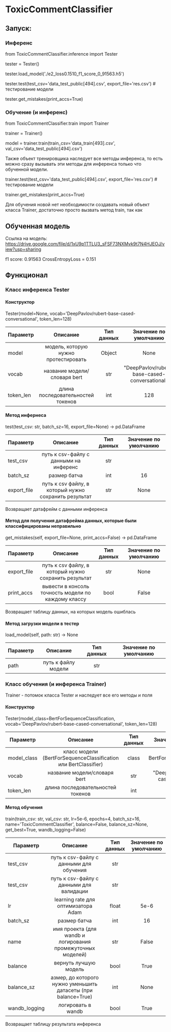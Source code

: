 # ToxicCommentClassifier
 
## Запуск:

### Инференс

from ToxicCommentClassifier.inference import Tester


tester = Tester()

tester.load_model('./e2_loss0.1510_f1_score_0_91563.h5')

tester.test(test_csv='data_test_public[494].csv', export_file='res.csv')  # тестирование модели

tester.get_mistakes(print_accs=True)

### Обучение (и инференс)

from ToxicCommentClassifier.train import Trainer

trainer = Trainer()

model = trainer.train(train_csv='data_train[493].csv', val_csv='data_test_public[494].csv')

Также объект тренировщика наследует все методы инференса, то есть можно сразу вызывать эти методы для инференса только что обученной модели.

trainer.test(test_csv='data_test_public[494].csv', export_file='res.csv')  # тестирование модели

trainer.get_mistakes(print_accs=True)

Для обучения новой нет необходимости создавать новый объект класса Trainer, достаточно просто вызвать метод train, так как

## Обученная модель

Ссылка на модель: https://drive.google.com/file/d/1xU9p1TTLU3_sFSF73NXMvk9t7N4HJEOJ/view?usp=sharing

f1 score: 0.91563
CrossEntropyLoss = 0.151

## Функционал

### Класс инференса Tester

#### Конструктор 

Tester(model=None, vocab='DeepPavlov/rubert-base-cased-conversational', token_len=128)

| Параметр | Описание  | Тип данных | Значение по умолчанию
| ------------- |:-------------:|:-------------:|:-------------:| 
| model | модель, которую нужно протестировать | Object | None
| vocab | название модели/словаря bert | str | "DeepPavlov/rubert-base-cased-conversational"
| token_len | длина последовательностей токенов | int | 128

#### Метод инфернеса

test(test_csv: str, batch_sz=16, export_file=None) -> pd.DataFrame

| Параметр | Описание  | Тип данных | Значение по умолчанию
| ------------- |:-------------:|:-------------:|:-------------:| 
| test_csv | путь к csv-файлу с данными на инференс | str |
| batch_sz | размер батча | int | 16
| export_file | путь к csv файлу, в который нужно сохранить результат | str | None

Возвращает датафрейм с данными инференса

#### Метод для получения датафрейма данных, которые были классифицированы неправильно

get_mistakes(self, export_file=None, print_accs=False) -> pd.DataFrame

| Параметр | Описание  | Тип данных | Значение по умолчанию
| ------------- |:-------------:|:-------------:|:-------------:| 
| export_file | путь к csv файлу, в который нужно сохранить результат | str | None
| print_accs | вывести в консоль точность модели по каждому классу | bool | False

Возвращает таблицу данных, на которых модель ошиблась

#### Метод загрузки модели в тестер

load_model(self, path: str) -> None

| Параметр | Описание  | Тип данных | Значение по умолчанию
| ------------- |:-------------:|:-------------:|:-------------:| 
| path | путь к файлу модели | str | |

### Класс обучения (и инференса Trainer)

Trainer - потомок класса Tester и наследует все его методы и поля

#### Конструктор 

Tester(model_class=BertForSequenceClassification, vocab='DeepPavlov/rubert-base-cased-conversational', token_len=128)

| Параметр | Описание  | Тип данных | Значение по умолчанию
| ------------- |:-------------:|:-------------:|:-------------:| 
| model_class | класс модели (BertForSequenceClassification или BertClassifier) | class | BertForSequenceClassification
| vocab | название модели/словаря bert | str | "DeepPavlov/rubert-base-cased-conversational"
| token_len | длина последовательностей токенов | int | 128

#### Метод обучения

train(train_csv: str, val_csv: str, lr=5e-6, epochs=4, batch_sz=16, name='ToxicCommentClassifier', balance=False, balance_sz=None, get_best=True, wandb_logging=False)

| Параметр | Описание  | Тип данных | Значение по умолчанию
| ------------- |:-------------:|:-------------:|:-------------:| 
| test_csv | путь к csv-файлу с данными для обучения | str |
| test_csv | путь к csv-файлу с данными для валидации | str |
| lr | learning rate для оптимизатора Adam | float | 5e-6
| batch_sz | размер батча | int | 16
| name | имя проекта (для wandb и логирования промежуточных моделей) | str | False
| balance | вернуть лучшую модель | bool | True
| balance_sz | азмер, до которого нужно уменьшить датасеты (при balance=True) | int | None
| wandb_logging | логировать в wandb | bool | True

Возвращает таблицу результата инференса
